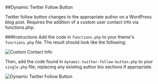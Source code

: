 ##Dynamic Twitter Follow Button

Twitter follow button changes to the appropriate author on a WordPress blog post. Requires the addition of a custom user contact info via functions.php. 

###Instructions
Add the code in `functions.php` to your theme's `functions.php` file. The result should look like the following:

![Custom Contact Info](http://loneplacebo.com/wp-content/uploads/2011/06/contact-user-info.png "Custom Contact Info")

Then, add the code found in `dynamic-twitter-follow-button.php` to your `single.php` file, replacing any existing author bio sections if appropriate. 

![Dynamic Twitter Follow Button](http://loneplacebo.com/wp-content/uploads/2011/06/zdnet-author-bio.png "Dynamic Twitter Follow Button")